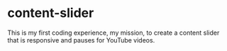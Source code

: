 # content-slider
This is my first coding experience, my mission, to create a content slider that is responsive and pauses for YouTube videos.
